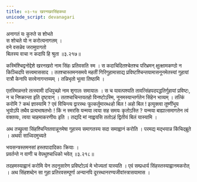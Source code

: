 ```yaml
---
title: ०३-१४ खरनखरसिंहकथा
unicode_script: devanagari
---
```

अनागतं यः कुरुते स शोभते  
स शोचते यो न करोत्यनागतम् ।  
वने वसन्नेव जरामुपागतो  
बिलस्य वाचा न कदापि हि श्रुता ॥३.२१७॥

कस्मिंश्चिद्वनोद्देशे खरनखरो नाम सिंहः प्रतिवसति स्म । स कदाचिदितश्चेतश्च परिभ्रमन् क्षुत्क्षामकण्ठो न किञ्चिदपि सत्त्वमाससाद । ततश्चास्तमनसमये महतीं गिरिगुहामासाद्य प्रविष्टश्चिन्तयामासनूनमेतस्यां गुहायां रात्रौ केनापि सत्त्वेनागन्तव्यम् । तन्निभृतो भूत्वा तिष्ठामि ।  

एतस्मिन्नन्तरे तत्स्वामी दधिपुच्छो नाम शृगालः समायातः । स च यावत्पश्यति तावत्सिंहपदपद्धतिर्गुहायां प्रविष्टः, न च निष्क्रान्ता इति दृष्टवान् । ततश्चाचिन्तयतहो विनष्टोऽस्मि, नूनमस्यान्तर्गतेन सिंहेन भाव्यम् । तत्किं करोमि ? कथं ज्ञास्यामि ? एवं विचिन्त्य द्वारस्थः फूत्कर्तुमारब्धःहो बिल ! अहो बिल ! इत्युक्त्वा तूष्णींभूय भूयोऽपि तथैव प्रत्यभाषतभोः ! किं न स्मरसि यन्मया त्वया सह समयः कृतोऽस्ति ? यन्मया बाह्यात्समागतेन त्वं वक्तव्यः, त्वया चाहमाकरणीयः इति । तद्यदि मां नाह्वयसि
ततोऽहं द्वितीयं बिलं यास्यामि ।  

अथ तच्छ्रुत्वा सिंहश्चिन्तितवान्नूनमेषा गुहास्य समागतस्य सदा समाह्वानं करोति । परमद्य मद्भयान्न किंचिद्ब्रूते । अथवा साध्विदमुच्यते

भयसन्त्रस्तमनसां हस्तपादादिकाः क्रियाः ।  
प्रवर्तन्ते न वाणी च वेपथुश्चाधिको भवेत् ॥३.२१८॥

तदहमस्याह्वानं करोमि येन तदनुसारेण प्रविष्टोऽयं मे भोज्यतां यास्यति । एवं सम्प्रधार्य सिंहस्तस्याह्वानमकरोत् । अथ सिंहशब्देन सा गुहा प्रतिरवसम्पूर्णा अन्यानपि दूरस्थानरण्यजीवांस्त्रासयामास ।  
